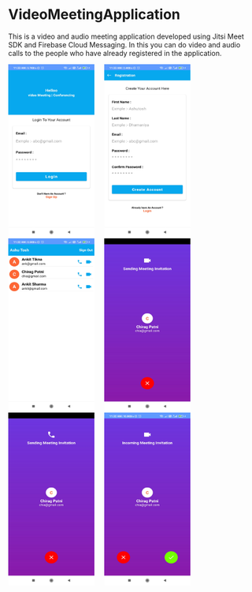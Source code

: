 # VideoMeetingApplication

This is a video and audio meeting application developed using Jitsi Meet SDK and Firebase Cloud Messaging. 
In this you can do video and audio calls to the people who have already registered in the application.

<p float="left">
  <img src="https://github.com/ashutoshdhamaniya/images/blob/main/videomeeting1.jpg" width="175px" height="350px">
  &nbsp;&nbsp;&nbsp;
  <img src="https://github.com/ashutoshdhamaniya/images/blob/main/videomeeting2.jpg" width="175px" height="350px">
  &nbsp;&nbsp;&nbsp;
  <img src="https://github.com/ashutoshdhamaniya/images/blob/main/videomeeting3.jpg" width="175px" height="350px">
  &nbsp;&nbsp;&nbsp;
  <img src="https://github.com/ashutoshdhamaniya/images/blob/main/videomeeting4.jpg" width="175px" height="350px">
 
  <img src="https://github.com/ashutoshdhamaniya/images/blob/main/videomeeting5.jpg" width="175px" height="350px">
  &nbsp;&nbsp;&nbsp;
  <img src="https://github.com/ashutoshdhamaniya/images/blob/main/videomeeting6.jpg" width="175px" height="350px">
</p>

